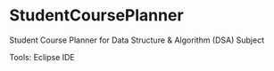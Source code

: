 # StudentCoursePlanner
Student Course Planner for Data Structure &amp; Algorithm (DSA) Subject

Tools: Eclipse IDE
